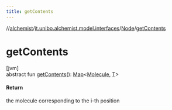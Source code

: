 ```yaml
---
title: getContents
---
```

//[alchemist](../../../index.html)/[it.unibo.alchemist.model.interfaces](../index.html)/[Node](index.html)/[getContents](get-contents.html)



# getContents



[jvm]\
abstract fun [getContents](get-contents.html)(): [Map](https://docs.oracle.com/javase/8/docs/api/java/util/Map.html)<[Molecule](../-molecule/index.html), [T](../../it.unibo.alchemist.boundary.interfaces/-output-monitor/index.html)>



#### Return



the molecule corresponding to the i-th position




